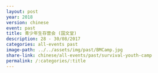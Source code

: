 ```yaml
---
layout: post
year: 2018
version: chinese
event: past
title: 青少年生存营会 (国文堂)
description: 28 - 30/08/2017
categories: all-events past
image-path: ../../assets/img/past/BMCamp.jpg
share-link: chinese/all-events/past/survival-youth-camp
permalink: /:categories/:title
---
```

